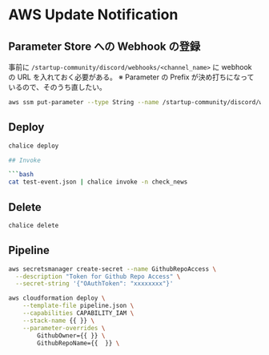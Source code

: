 # AWS Update Notification

## Parameter Store への Webhook の登録

事前に `/startup-community/discord/webhooks/<channel_name>` に webhook の URL を入れておく必要がある。
※ Parameter の Prefix が決め打ちになっているので、そのうち直したい。

```bash
aws ssm put-parameter --type String --name /startup-community/discord/webhooks/<channel_name> --value https://discord.com/api/webhooks/1234/ABCD
```

## Deploy

```bash
chalice deploy

## Invoke

```bash
cat test-event.json | chalice invoke -n check_news
```

## Delete

```bash
chalice delete
```

## Pipeline

```bash
aws secretsmanager create-secret --name GithubRepoAccess \
  --description "Token for Github Repo Access" \
  --secret-string '{"OAuthToken": "xxxxxxxx"}'

aws cloudformation deploy \
    --template-file pipeline.json \
    --capabilities CAPABILITY_IAM \
    --stack-name {{ }} \
    --parameter-overrides \
        GithubOwner={{ }} \
        GithubRepoName={{  }} \
```